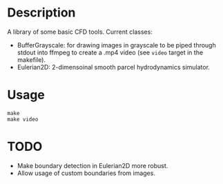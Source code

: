 # Description
A library of some basic CFD tools.
Current classes:
* BufferGrayscale: for drawing images in grayscale to be piped through stdout into ffmpeg to create a .mp4 video (see `video` target in the makefile).
* Eulerian2D: 2-dimensoinal smooth parcel hydrodynamics simulator.

# Usage

```
make
make video
```

# TODO
* Make boundary detection in Eulerian2D more robust.
* Allow usage of custom boundaries from images.
